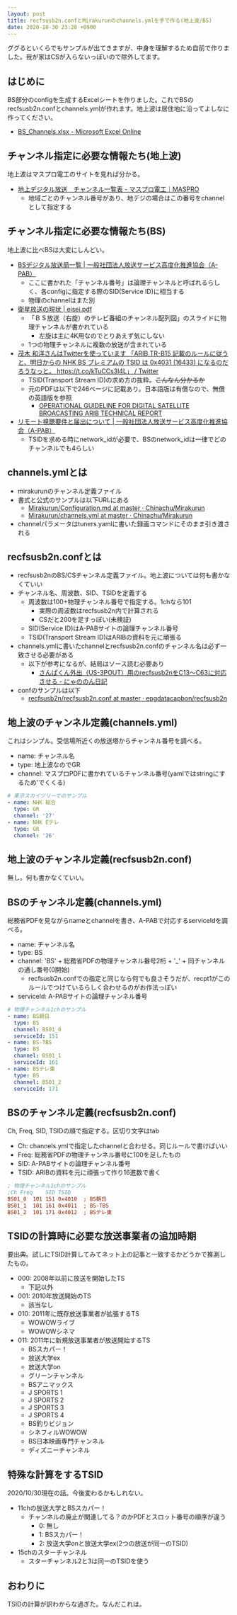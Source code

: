```yaml
---
layout: post
title: recfsusb2n.confとMirakurunのchannels.ymlを手で作る(地上波/BS)
date: 2020-10-30 23:28 +0900
---
```

ググるといくらでもサンプルが出てきますが、中身を理解するため自前で作りました。我が家はCSが入らないっぽいので除外してます。

はじめに
---------------------
BS部分のconfigを生成するExcelシートを作りました。これでBSのrecfsusb2n.confとchannels.ymlが作れます。地上波は居住地に沿ってよしなに作ってください。
* [BS_Channels.xlsx - Microsoft Excel Online](https://1drv.ms/x/s!AsyRfEh_oDaBzmlU00vgHoC9DC5N?e=s0GiDx)

チャンネル指定に必要な情報たち(地上波)
---------------------
地上波はマスプロ電工のサイトを見れば分かる。
* [地上デジタル放送　チャンネル一覧表 - マスプロ電工｜MASPRO](https://www.maspro.co.jp/contact/bro/bro_ch.html)
    * 地域ごとのチャンネル番号があり、地デジの場合はこの番号をchannelとして指定する

チャンネル指定に必要な情報たち(BS)
---------------------
地上波に比べBSは大変にしんどい。
* [BSデジタル放送局一覧 \| 一般社団法人放送サービス高度化推進協会（A-PAB）](https://www.apab.or.jp/bs/station/)
    * ここに書かれた「チャンネル番号」は論理チャンネルと呼ばれるらしく、各configに指定する際のSID(Service ID)に相当する
    * 物理のchannelはまた別
* [衛星放送の現状 \| eisei.pdf](https://www.soumu.go.jp/main_sosiki/joho_tsusin//eisei/eisei.pdf)
    * 「ＢＳ放送（右旋）のテレビ番組のチャンネル配列図」のスライドに物理チャンネルが書かれている
        * 左旋は主に4K用なのでとりあえず気にしない
    * 1つの物理チャンネルに複数の放送が含まれている
* [茂木 和洋さんはTwitterを使っています 「ARIB TR-B15 記載のルールに従うと、明日からの NHK BS プレミアムの TSID は 0x4031 (16433) になるのだろうなっと。 https://t.co/kTuCCs3l4L」 / Twitter](https://twitter.com/kzmogi/status/993345535565156353)
    * TSID(Transport Stream ID)の求め方の抜粋。~~こんなん分かるか~~
    * 元のPDFは以下で246ページに記載あり。日本語版は有償なので、無償の英語版を参照
        * [OPERATIONAL GUIDELINE FOR DIGITAL SATELLITE BROACASTING ARIB TECHNICAL REPORT](http://www.arib.or.jp/english/html/overview/doc/8-TR-B15v4_6-3p4-E1.pdf)
* [リモート視聴要件と届出について \| 一般社団法人放送サービス高度化推進協会（A-PAB）](https://www.apab.or.jp/remote-viewing/implementation/)
    * TSIDを求める時にnetwork_idが必要で、BSのnetwork_idは一律でどのチャンネルでも4らしい

channels.ymlとは
---------------------
* mirakurunのチャンネル定義ファイル
* 書式と公式のサンプルは以下URLにある
    * [Mirakurun/Configuration.md at master · Chinachu/Mirakurun](https://github.com/Chinachu/Mirakurun/blob/master/doc/Configuration.md#channelsyml)
    * [Mirakurun/channels.yml at master · Chinachu/Mirakurun](https://github.com/Chinachu/Mirakurun/blob/master/config/channels.yml)
* channelパラメータはtuners.yamlに書いた録画コマンドにそのまま引き渡される

recfsusb2n.confとは
---------------------
* recfsusb2nのBS/CSチャンネル定義ファイル。地上波については何も書かなくていい
* チャンネル名、周波数、SID、TSIDを定義する
    * 周波数は100+物理チャンネル番号で指定する。1chなら101
        * 実際の周波数はrecfsusb2n内で計算される
        * CSだと200を足すっぽい(未検証)
    * SID(Service ID)はA-PABサイトの論理チャンネル番号
    * TSID(Transport Stream ID)はARIBの資料を元に頑張る
* channels.ymlに書いたchannelとrecfsusb2n.confのチャンネル名は必ず一致させる必要がある
    * 以下が参考になるが、結局はソース読む必要あり
        * [さんぱくん外出（US-3POUT）用のrecfsusb2nをC13～C63に対応させる - にゃののん日記](https://nyanonon.hatenablog.com/entry/20190607/1559917800)
* confのサンプルは以下
    * [recfsusb2n/recfsusb2n.conf at master · epgdatacapbon/recfsusb2n](https://github.com/epgdatacapbon/recfsusb2n/blob/master/src/recfsusb2n.conf)

地上波のチャンネル定義(channels.yml)
---------------------
これはシンプル。受信場所近くの放送塔からチャンネル番号を調べる。
* name: チャンネル名
* type: 地上波なのでGR
* channel: マスプロPDFに書かれているチャンネル番号(yamlではstringにするため'でくくる)

``` yaml
# 東京スカイツリーでのサンプル
- name: NHK 総合
  type: GR
  channel: '27'
- name: NHK Eテレ
  type: GR
  channel: '26'
```

地上波のチャンネル定義(recfsusb2n.conf)
---------------------
無し。何も書かなくていい。

BSのチャンネル定義(channels.yml)
---------------------
総務省PDFを見ながらnameとchannelを書き、A-PABで対応するserviceIdを調べる。
* name: チャンネル名
* type: BS
* channel: 'BS' + 総務省PDFの物理チャンネル番号2桁 + '_' + 同チャンネルの通し番号(0開始)
    * recfsusb2n.confでの指定と同じなら何でも良さそうだが、recpt1がこのルールでつけているらしく合わせるのがお作法っぽい
* serviceId: A-PABサイトの論理チャンネル番号

``` yaml
# 物理チャンネル1chのサンプル
- name: BS朝日
  type: BS
  channel: BS01_0
  serviceId: 151
- name: BS-TBS
  type: BS
  channel: BS01_1
  serviceId: 161
- name: BSテレ東
  type: BS
  channel: BS01_2
  serviceId: 171
```

BSのチャンネル定義(recfsusb2n.conf)
---------------------
Ch, Freq, SID, TSIDの順で指定する。区切り文字はtab
* Ch: channels.ymlで指定したchannelと合わせる。同じルールで書けばいい
* Freq: 総務省PDFの物理チャンネル番号に100を足したもの
* SID: A-PABサイトの論理チャンネル番号
* TSID: ARIBの資料を元に頑張って作り16進数で書く

``` ini
; 物理チャンネル1chのサンプル
;Ch	Freq	SID	TSID
BS01_0	101	151	0x4010	; BS朝日
BS01_1	101	161	0x4011	; BS-TBS
BS01_2	101	171	0x4012	; BSテレ東
```

TSIDの計算時に必要な放送事業者の追加時期
---------------------
要出典。試しにTSID計算してみてネット上の記事と一致するかどうかで推測したもの。
* 000: 2008年以前に放送を開始したTS
    * 下記以外
* 001: 2010年放送開始のTS
    * 該当なし
* 010: 2011年に既存放送事業者が拡張するTS
    * WOWOWライブ
    * WOWOWシネマ
* 011: 2011年に新規放送事業者が放送開始するTS
    * BSスカパー！
    * 放送大学ex
    * 放送大学on
    * グリーンチャンネル
    * BSアニマックス
    * J SPORTS 1
    * J SPORTS 2
    * J SPORTS 3
    * J SPORTS 4
    * BS釣りビジョン
    * シネフィルWOWOW
    * BS日本映画専門チャンネル
    * ディズニーチャンネル

特殊な計算をするTSID
---------------------
2020/10/30現在の話。今後変わるかもしれない。
* 11chの放送大学とBSスカパー！
    * チャンネルの廃止が関連してる？のかPDFとスロット番号の順序が違う
        * 0: 無し
        * 1: BSスカパー！
        * 2: 放送大学onと放送大学ex(2つの放送が同一のTSID)
* 15chのスターチャンネル
    * スターチャンネル2と3は同一のTSIDを使う

おわりに
---------------------
TSIDの計算が訳わからな過ぎた。なんだこれは。
